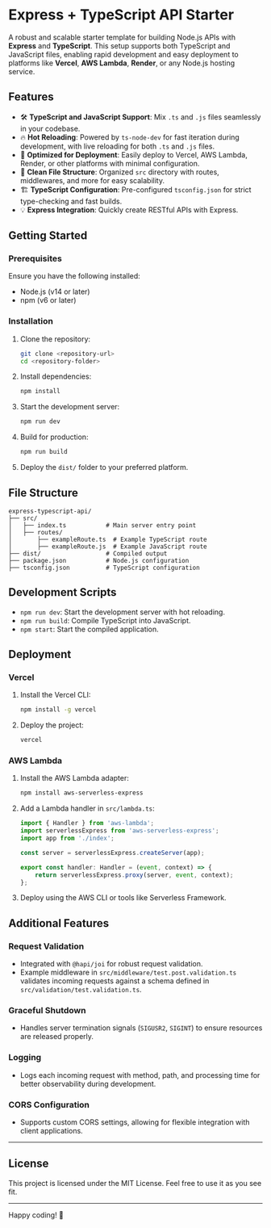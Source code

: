 # Express + TypeScript API Starter

A robust and scalable starter template for building Node.js APIs with **Express** and **TypeScript**. This setup supports both TypeScript and JavaScript files, enabling rapid development and easy deployment to platforms like **Vercel**, **AWS Lambda**, **Render**, or any Node.js hosting service.

## Features
- 🛠️ **TypeScript and JavaScript Support**: Mix `.ts` and `.js` files seamlessly in your codebase.
- 🔥 **Hot Reloading**: Powered by `ts-node-dev` for fast iteration during development, with live reloading for both `.ts` and `.js` files.
- 🚀 **Optimized for Deployment**: Easily deploy to Vercel, AWS Lambda, Render, or other platforms with minimal configuration.
- 📂 **Clean File Structure**: Organized `src` directory with routes, middlewares, and more for easy scalability.
- 🏗️ **TypeScript Configuration**: Pre-configured `tsconfig.json` for strict type-checking and fast builds.
- 💡 **Express Integration**: Quickly create RESTful APIs with Express.

## Getting Started

### Prerequisites
Ensure you have the following installed:
- Node.js (v14 or later)
- npm (v6 or later)

### Installation

1. Clone the repository:
   ```bash
   git clone <repository-url>
   cd <repository-folder>
   ```

2. Install dependencies:
   ```bash
   npm install
   ```

3. Start the development server:
   ```bash
   npm run dev
   ```

4. Build for production:
   ```bash
   npm run build
   ```

5. Deploy the `dist/` folder to your preferred platform.

## File Structure
```
express-typescript-api/
├── src/
│   ├── index.ts           # Main server entry point
│   ├── routes/
│       ├── exampleRoute.ts  # Example TypeScript route
│       ├── exampleRoute.js  # Example JavaScript route
├── dist/                  # Compiled output
├── package.json           # Node.js configuration
├── tsconfig.json          # TypeScript configuration
```

## Development Scripts
- `npm run dev`: Start the development server with hot reloading.
- `npm run build`: Compile TypeScript into JavaScript.
- `npm start`: Start the compiled application.

## Deployment

### Vercel
1. Install the Vercel CLI:
   ```bash
   npm install -g vercel
   ```
2. Deploy the project:
   ```bash
   vercel
   ```

### AWS Lambda
1. Install the AWS Lambda adapter:
   ```bash
   npm install aws-serverless-express
   ```
2. Add a Lambda handler in `src/lambda.ts`:
   ```typescript
   import { Handler } from 'aws-lambda';
   import serverlessExpress from 'aws-serverless-express';
   import app from './index';

   const server = serverlessExpress.createServer(app);

   export const handler: Handler = (event, context) => {
       return serverlessExpress.proxy(server, event, context);
   };
   ```
3. Deploy using the AWS CLI or tools like Serverless Framework.

## Additional Features

### Request Validation
- Integrated with `@hapi/joi` for robust request validation.
- Example middleware in `src/middleware/test.post.validation.ts` validates incoming requests against a schema defined in `src/validation/test.validation.ts`.

### Graceful Shutdown
- Handles server termination signals (`SIGUSR2`, `SIGINT`) to ensure resources are released properly.

### Logging
- Logs each incoming request with method, path, and processing time for better observability during development.

### CORS Configuration
- Supports custom CORS settings, allowing for flexible integration with client applications.

---

## License
This project is licensed under the MIT License. Feel free to use it as you see fit.

---

Happy coding! 🎉

